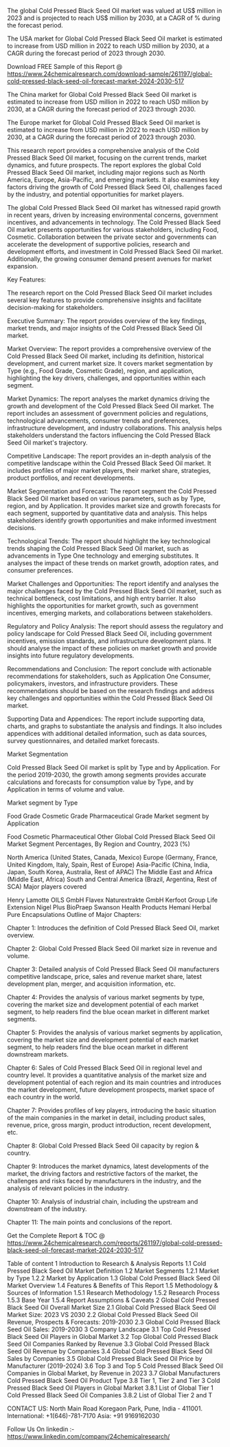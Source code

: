 The global Cold Pressed Black Seed Oil market was valued at US$ million in 2023 and is projected to reach US$ million by 2030, at a CAGR of % during the forecast period.

The USA market for Global Cold Pressed Black Seed Oil  market is estimated to increase from USD million in 2022 to reach USD million by 2030, at a CAGR during the forecast period of 2023 through 2030.

Download FREE Sample of this Report @ https://www.24chemicalresearch.com/download-sample/261197/global-cold-pressed-black-seed-oil-forecast-market-2024-2030-517

The China market for Global Cold Pressed Black Seed Oil market is estimated to increase from USD million in 2022 to reach USD million by 2030, at a CAGR during the forecast period of 2023 through 2030.

The Europe market for Global Cold Pressed Black Seed Oil market is estimated to increase from USD million in 2022 to reach USD million by 2030, at a CAGR during the forecast period of 2023 through 2030.

This research report provides a comprehensive analysis of the Cold Pressed Black Seed Oil market, focusing on the current trends, market dynamics, and future prospects. The report explores the global Cold Pressed Black Seed Oil market, including major regions such as North America, Europe, Asia-Pacific, and emerging markets. It also examines key factors driving the growth of Cold Pressed Black Seed Oil, challenges faced by the industry, and potential opportunities for market players.

The global Cold Pressed Black Seed Oil market has witnessed rapid growth in recent years, driven by increasing environmental concerns, government incentives, and advancements in technology. The Cold Pressed Black Seed Oil market presents opportunities for various stakeholders, including Food, Cosmetic. Collaboration between the private sector and governments can accelerate the development of supportive policies, research and development efforts, and investment in Cold Pressed Black Seed Oil market. Additionally, the growing consumer demand present avenues for market expansion.

Key Features:

The research report on the Cold Pressed Black Seed Oil market includes several key features to provide comprehensive insights and facilitate decision-making for stakeholders.

Executive Summary: The report provides overview of the key findings, market trends, and major insights of the Cold Pressed Black Seed Oil market.

Market Overview: The report provides a comprehensive overview of the Cold Pressed Black Seed Oil market, including its definition, historical development, and current market size. It covers market segmentation by Type (e.g., Food Grade, Cosmetic Grade), region, and application, highlighting the key drivers, challenges, and opportunities within each segment.

Market Dynamics: The report analyses the market dynamics driving the growth and development of the Cold Pressed Black Seed Oil market. The report includes an assessment of government policies and regulations, technological advancements, consumer trends and preferences, infrastructure development, and industry collaborations. This analysis helps stakeholders understand the factors influencing the Cold Pressed Black Seed Oil market's trajectory.

Competitive Landscape: The report provides an in-depth analysis of the competitive landscape within the Cold Pressed Black Seed Oil market. It includes profiles of major market players, their market share, strategies, product portfolios, and recent developments.

Market Segmentation and Forecast: The report segment the Cold Pressed Black Seed Oil market based on various parameters, such as by Type, region, and by Application. It provides market size and growth forecasts for each segment, supported by quantitative data and analysis. This helps stakeholders identify growth opportunities and make informed investment decisions.

Technological Trends: The report should highlight the key technological trends shaping the Cold Pressed Black Seed Oil market, such as advancements in Type One technology and emerging substitutes. It analyses the impact of these trends on market growth, adoption rates, and consumer preferences.

Market Challenges and Opportunities: The report identify and analyses the major challenges faced by the Cold Pressed Black Seed Oil market, such as technical bottleneck, cost limitations, and high entry barrier. It also highlights the opportunities for market growth, such as government incentives, emerging markets, and collaborations between stakeholders.

Regulatory and Policy Analysis: The report should assess the regulatory and policy landscape for Cold Pressed Black Seed Oil, including government incentives, emission standards, and infrastructure development plans. It should analyse the impact of these policies on market growth and provide insights into future regulatory developments.

Recommendations and Conclusion: The report conclude with actionable recommendations for stakeholders, such as Application One Consumer, policymakers, investors, and infrastructure providers. These recommendations should be based on the research findings and address key challenges and opportunities within the Cold Pressed Black Seed Oil market.

Supporting Data and Appendices: The report include supporting data, charts, and graphs to substantiate the analysis and findings. It also includes appendices with additional detailed information, such as data sources, survey questionnaires, and detailed market forecasts.

Market Segmentation

Cold Pressed Black Seed Oil market is split by Type and by Application. For the period 2019-2030, the growth among segments provides accurate calculations and forecasts for consumption value by Type, and by Application in terms of volume and value.

Market segment by Type

Food Grade
Cosmetic Grade
Pharmaceutical Grade
Market segment by Application

Food
Cosmetic
Pharmaceutical
Other
Global Cold Pressed Black Seed Oil Market Segment Percentages, By Region and Country, 2023 (%)

North America (United States, Canada, Mexico)
Europe (Germany, France, United Kingdom, Italy, Spain, Rest of Europe)
Asia-Pacific (China, India, Japan, South Korea, Australia, Rest of APAC)
The Middle East and Africa (Middle East, Africa)
South and Central America (Brazil, Argentina, Rest of SCA)
Major players covered

Henry Lamotte OILS GmbH
Flavex Naturextrakte GmbH
Kerfoot Group
Life Extension
Nigel Plus
BioPraep
Swanson Health Products
Hemani Herbal
Pure Encapsulations
Outline of Major Chapters:

Chapter 1: Introduces the definition of Cold Pressed Black Seed Oil, market overview.

Chapter 2: Global Cold Pressed Black Seed Oil market size in revenue and volume.

Chapter 3: Detailed analysis of Cold Pressed Black Seed Oil manufacturers competitive landscape, price, sales and revenue market share, latest development plan, merger, and acquisition information, etc.

Chapter 4: Provides the analysis of various market segments by type, covering the market size and development potential of each market segment, to help readers find the blue ocean market in different market segments.

Chapter 5: Provides the analysis of various market segments by application, covering the market size and development potential of each market segment, to help readers find the blue ocean market in different downstream markets.

Chapter 6: Sales of Cold Pressed Black Seed Oil in regional level and country level. It provides a quantitative analysis of the market size and development potential of each region and its main countries and introduces the market development, future development prospects, market space of each country in the world.

Chapter 7: Provides profiles of key players, introducing the basic situation of the main companies in the market in detail, including product sales, revenue, price, gross margin, product introduction, recent development, etc.

Chapter 8: Global Cold Pressed Black Seed Oil capacity by region & country.

Chapter 9: Introduces the market dynamics, latest developments of the market, the driving factors and restrictive factors of the market, the challenges and risks faced by manufacturers in the industry, and the analysis of relevant policies in the industry.

Chapter 10: Analysis of industrial chain, including the upstream and downstream of the industry.

Chapter 11: The main points and conclusions of the report.

Get the Complete Report & TOC @ https://www.24chemicalresearch.com/reports/261197/global-cold-pressed-black-seed-oil-forecast-market-2024-2030-517

Table of content
1 Introduction to Research & Analysis Reports
1.1 Cold Pressed Black Seed Oil Market Definition
1.2 Market Segments
1.2.1 Market by Type
1.2.2 Market by Application
1.3 Global Cold Pressed Black Seed Oil Market Overview
1.4 Features & Benefits of This Report
1.5 Methodology & Sources of Information
1.5.1 Research Methodology
1.5.2 Research Process
1.5.3 Base Year
1.5.4 Report Assumptions & Caveats
2 Global Cold Pressed Black Seed Oil Overall Market Size
2.1 Global Cold Pressed Black Seed Oil Market Size: 2023 VS 2030
2.2 Global Cold Pressed Black Seed Oil Revenue, Prospects & Forecasts: 2019-2030
2.3 Global Cold Pressed Black Seed Oil Sales: 2019-2030
3 Company Landscape
3.1 Top Cold Pressed Black Seed Oil Players in Global Market
3.2 Top Global Cold Pressed Black Seed Oil Companies Ranked by Revenue
3.3 Global Cold Pressed Black Seed Oil Revenue by Companies
3.4 Global Cold Pressed Black Seed Oil Sales by Companies
3.5 Global Cold Pressed Black Seed Oil Price by Manufacturer (2019-2024)
3.6 Top 3 and Top 5 Cold Pressed Black Seed Oil Companies in Global Market, by Revenue in 2023
3.7 Global Manufacturers Cold Pressed Black Seed Oil Product Type
3.8 Tier 1, Tier 2 and Tier 3 Cold Pressed Black Seed Oil Players in Global Market
3.8.1 List of Global Tier 1 Cold Pressed Black Seed Oil Companies
3.8.2 List of Global Tier 2 and T

CONTACT US:
North Main Road Koregaon Park, Pune, India - 411001.
International: +1(646)-781-7170
Asia: +91 9169162030

Follow Us On linkedin :- https://www.linkedin.com/company/24chemicalresearch/
